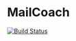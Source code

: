 # MailCoach

[![Build Status](https://travis-ci.org/eiskalteschatten/mailcoach.svg?branch=master)](https://travis-ci.org/eiskalteschatten/mailcoach)
